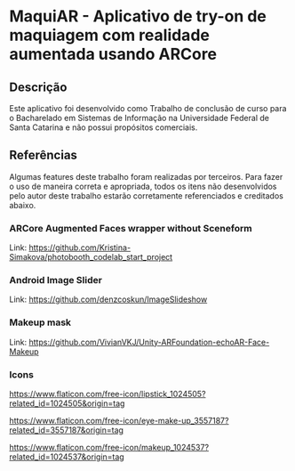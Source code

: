 # MaquiAR - Aplicativo de try-on de maquiagem com realidade aumentada usando ARCore

## Descrição

Este aplicativo foi desenvolvido como Trabalho de conclusão de curso para o Bacharelado em Sistemas de Informação na Universidade Federal de Santa Catarina e não possui propósitos comerciais.

## Referências

Algumas features deste trabalho foram realizadas por terceiros. Para fazer o uso de maneira correta e apropriada, todos os itens não desenvolvidos pelo autor deste trabalho estarão corretamente referenciados e creditados abaixo.

### ARCore Augmented Faces wrapper without Sceneform

Link: https://github.com/Kristina-Simakova/photobooth_codelab_start_project

### Android Image Slider

Link: https://github.com/denzcoskun/ImageSlideshow

### Makeup mask

Link: https://github.com/VivianVKJ/Unity-ARFoundation-echoAR-Face-Makeup

### Icons

https://www.flaticon.com/free-icon/lipstick_1024505?related_id=1024505&origin=tag

https://www.flaticon.com/free-icon/eye-make-up_3557187?related_id=3557187&origin=tag

https://www.flaticon.com/free-icon/makeup_1024537?related_id=1024537&origin=tag

